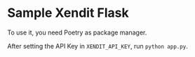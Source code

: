 # Sample Xendit Flask

To use it, you need Poetry as package manager.

After setting the API Key in `XENDIT_API_KEY`, run `python app.py`.